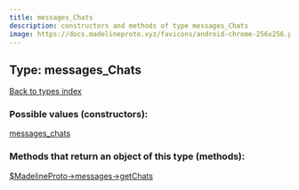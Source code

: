 ```yaml
---
title: messages_Chats
description: constructors and methods of type messages_Chats
image: https://docs.madelineproto.xyz/favicons/android-chrome-256x256.png
---
```

## Type: messages\_Chats  
[Back to types index](index.md)



### Possible values (constructors):

[messages\_chats](../constructors/messages_chats.md)  



### Methods that return an object of this type (methods):

[$MadelineProto->messages->getChats](../methods/messages_getChats.md)  



